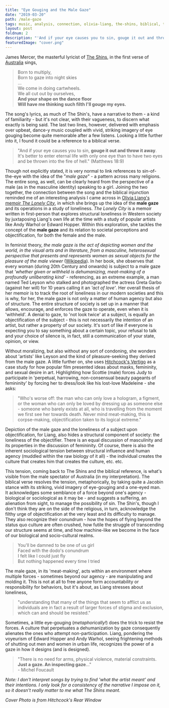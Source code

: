 ```yaml
---
title: "Eye Gouging and the Male Gaze"
date: "2019-03-20"
path: /male-gaze
tags: music, analysis, connection, olivia-liang, the-shins, biblical, the-lonely-city
layout: post
foldnum: 2
description: "'And if your eye causes you to sin, gouge it out and throw it away. It's better to enter eternal life with only one eye than to have two eyes and be thrown into the fire of hell.'"
featuredImage: "cover.png"
---
```


James Mercer, the masterful lyricist of [The Shins](https://en.wikipedia.org/wiki/The_Shins), in the first verse of [Australia](https://www.youtube.com/watch?v=OHTSxw6zN1E) sings,

> Born to multiply, <br>
Born to gaze into night skies <br>
... <br>
We come in doing cartwheels.<br>
We all cut out by ourselves,<br>
**And your shape on the dance floor<br>
Will have me thinking such filth I'll gouge my eyes.**

The song's lyrics, as much of The Shin's, have a narrative to them - a kind of familiarity - but it's not clear, with their vagueness, to discern what exactly is being said. The last two lines, however, delivered with emphasis over upbeat, dance-y music coupled with vivid, striking imagery of eye gouging become quite memorable after a few listens. Looking a little further into it, I found it could be a reference to a biblical verse.

> "And if your eye causes you to sin, **gouge it out and throw it away**. It's better to enter eternal life with only one eye than to have two eyes and be thrown into the fire of hell." (Matthews 18:9)

Though not explicitly stated, it is very normal to link references to sin-of-the-eye with the idea of the "*male gaze*" - a pattern across many religions. The entire song, as well, can be clearly heard from the perspective of a male (as in the masculine identity) speaking to a girl. Joining the two together, the connection between the song and the biblical injunction reminded me of an interesting analysis I came across in [Olivia Liang's memoir *The Lonely City*](https://www.goodreads.com/book/show/25667449-the-lonely-city), in which she brings up the idea of the **male gaze** and its operations in a study of loneliness. *The Lonely City* is a memoir written in first-person that explores structural loneliness in Western society by juxtaposing Liang's own life at the time with a study of popular artists like Andy Warhol or Edward Hopper. Within this exploration, she tackles the concept of the **male gaze** and its relation to societal perceptions and objectification, for both the female and the male.

In feminist theory, *the male gaze is the act of depicting women and the world, in the visual arts and in literature, from a masculine, heterosexual perspective that presents and represents women as sexual objects for the pleasure of the male viewer* ([Wikipedia](https://en.wikipedia.org/wiki/Male_gaze)). In her book, she observes that every woman (during 20th Century and onwards) is subject to a male gaze that *'whether given or withheld is dehumanizing, meat-making of a profoundly unliberating kind'* - referencing, as an extreme example, a man named Ted Leyson who stalked and photographed the actress Greta Garbo (against her will) for 10 years calling it an *'act of love'*. Her overall thesis of her memoir is to track the root of loneliness in our modern societies and this is why, for her, the male gaze is not only a matter of human agency but also of structure. The entire structure of society is set up in a manner that allows, encourage, and enforces the gaze to operate, even when it is 'withheld'. A denial to gaze, to 'not look twice' at a subject, is equally an objectification of the subject - this is not necessarily the intention of an artist, but rather a property of our society. It's sort of like if everyone is expecting you to say something about a certain topic, your refusal to talk and your choice of silence is, in fact, still a communication of your state, opinion, or view.

Without moralizing, but also without any sort of condoning, she wonders about 'artists' like Leyson and the kind of pleasure-seeking they derived from the male gaze. A little further on, she uses [Hitchcock's Vertigo](https://en.wikipedia.org/wiki/Vertigo_(film)) as a case study for how popular film presented ideas about masks, femininity, and sexual desire in art. Highlighting how Scottie (male) forces Judy to participate in 'perpetual, harrowing, non-consensual beauty pageants of femininity' by forcing her to dress/look like his lost-love Madeleine - she asks:

> "Who's worse off: the man who can only love a hologram, a figment, or the woman who can only be loved by dressing up as someone else - someone who barely exists at all, who is travelling from the moment we first see her towards death. Never mind meat-making, this is corpse-making, objectification taken to its logical extreme."

Depiction of the male gaze and the loneliness of a subject upon objectification, for Liang, also hides a structural component of society: the loneliness of the objectifier. There is an equal discussion of masculinity and its properties in the discussion of femininity. Of course, there is also the inherent sociological tension between structural influence and human agency (muddled within the raw biology of it all) - the individual creates the culture that creates him that creates the culture, etc. etc.

This tension, coming back to The Shins and the biblical reference, is what's visible from the male spectator of Australia (in my interpretation). The biblical verse resolves the tension, metaphorically, by taking quite a Jacobin stance with its striking, vivid imagery of eye-gouging and a one-eyed man. It acknowledges some semblance of a force beyond one's agency - biological or sociological as it may be - and suggests a suffering, an alienation from sight, to manage the possibility of sin. The Shin's, though I don't think they are on the side of the religious, in turn, acknowledge the filthy urge of objectification at the very least and its difficulty to manage. They also recognize their conundrum - how the hopes of flying beyond the status quo culture are often crushed, how futile the struggle of transcending our structure seems at time, and how machine-like we become in the face of our biological and socio-cultural realms.

> You'll be damned to be one of us girl <br>
Faced with the dodo's conundrum<br>
I felt like I could just fly<br>
But nothing happened every time I tried

The male gaze, in its 'meat-making', acts within an environment where multiple forces - sometimes beyond our agency - are manipulating and molding it. This is not at all to free anyone form accountability or responsibility for behaviors, but it's about, as Liang stresses about loneliness, 

> "understanding that many of the things that seem to afflict us as individuals are in fact a result of larger forces of stigma and exclusion, which can and should be resisted."

Sometimes, a little eye-gouging (*metaphorically!*) does the trick to resist the forces. A culture that perpetuates a dehumanization by gaze consequently alienates the ones who attempt non-participation. Liang, pondering the voyeurism of Edward Hopper and Andy Warhol, seeing frightening methods of shutting out men and women in urban life, recognizes the power of a gaze in how it designs (and is designed).

> "There is no need for arms, physical violence, material constraints. **Just a gaze. An inspecting gaze**..." <br> - Michel Foucault

*Note: I don't interpret songs by trying to find 'what the artist meant' and their intentions. I only look for a consistency of the narrative I impose on it, so it doesn't really matter to me what The Shins meant.*

*Cover Photo is from Hitchcock's Rear Window*